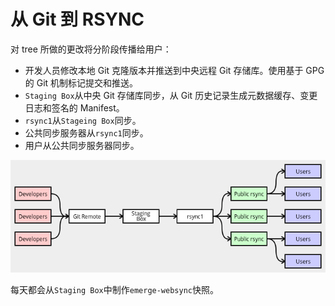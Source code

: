 # 从 Git 到 RSYNC

对 tree 所做的更改将分阶段传播给用户：

- 开发人员修改本地 Git 克隆版本并推送到中央远程 Git 存储库。使用基于 GPG 的 Git 机制标记提交和推送。
- `Staging Box`从中央 Git 存储库同步，从 Git 历史记录生成元数据缓存、变更日志和签名的 Manifest。
- `rsync1`从`Stageing Box`同步。
- 公共同步服务器从`rsync1`同步。
- 用户从公共同步服务器同步。

![Diagram showing Git to RSYNC Propagation](../../resource/Git-to-RSYNC-Propagation.png)

每天都会从`Staging Box`中制作`emerge-websync`快照。
